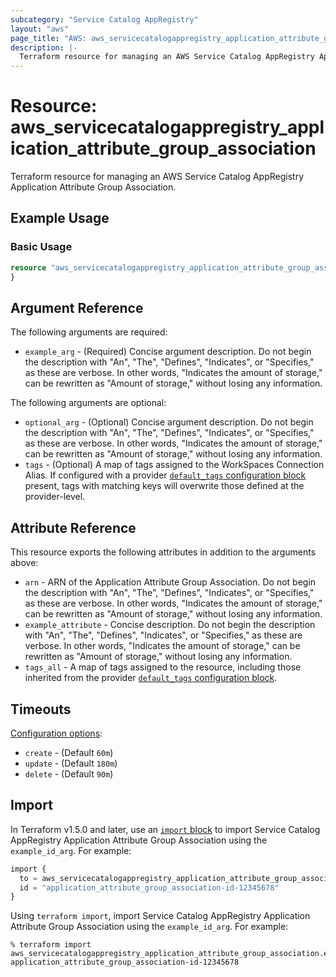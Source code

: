 ```yaml
---
subcategory: "Service Catalog AppRegistry"
layout: "aws"
page_title: "AWS: aws_servicecatalogappregistry_application_attribute_group_association"
description: |-
  Terraform resource for managing an AWS Service Catalog AppRegistry Application Attribute Group Association.
---
```

# Resource: aws_servicecatalogappregistry_application_attribute_group_association

Terraform resource for managing an AWS Service Catalog AppRegistry Application Attribute Group Association.

## Example Usage

### Basic Usage

```terraform
resource "aws_servicecatalogappregistry_application_attribute_group_association" "example" {
}
```

## Argument Reference

The following arguments are required:

* `example_arg` - (Required) Concise argument description. Do not begin the description with "An", "The", "Defines", "Indicates", or "Specifies," as these are verbose. In other words, "Indicates the amount of storage," can be rewritten as "Amount of storage," without losing any information.

The following arguments are optional:

* `optional_arg` - (Optional) Concise argument description. Do not begin the description with "An", "The", "Defines", "Indicates", or "Specifies," as these are verbose. In other words, "Indicates the amount of storage," can be rewritten as "Amount of storage," without losing any information.
* `tags` - (Optional) A map of tags assigned to the WorkSpaces Connection Alias. If configured with a provider [`default_tags` configuration block](https://registry.terraform.io/providers/hashicorp/aws/latest/docs#default_tags-configuration-block) present, tags with matching keys will overwrite those defined at the provider-level.

## Attribute Reference

This resource exports the following attributes in addition to the arguments above:

* `arn` - ARN of the Application Attribute Group Association. Do not begin the description with "An", "The", "Defines", "Indicates", or "Specifies," as these are verbose. In other words, "Indicates the amount of storage," can be rewritten as "Amount of storage," without losing any information.
* `example_attribute` - Concise description. Do not begin the description with "An", "The", "Defines", "Indicates", or "Specifies," as these are verbose. In other words, "Indicates the amount of storage," can be rewritten as "Amount of storage," without losing any information.
* `tags_all` - A map of tags assigned to the resource, including those inherited from the provider [`default_tags` configuration block](https://registry.terraform.io/providers/hashicorp/aws/latest/docs#default_tags-configuration-block).

## Timeouts

[Configuration options](https://developer.hashicorp.com/terraform/language/resources/syntax#operation-timeouts):

* `create` - (Default `60m`)
* `update` - (Default `180m`)
* `delete` - (Default `90m`)

## Import

In Terraform v1.5.0 and later, use an [`import` block](https://developer.hashicorp.com/terraform/language/import) to import Service Catalog AppRegistry Application Attribute Group Association using the `example_id_arg`. For example:

```terraform
import {
  to = aws_servicecatalogappregistry_application_attribute_group_association.example
  id = "application_attribute_group_association-id-12345678"
}
```

Using `terraform import`, import Service Catalog AppRegistry Application Attribute Group Association using the `example_id_arg`. For example:

```console
% terraform import aws_servicecatalogappregistry_application_attribute_group_association.example application_attribute_group_association-id-12345678
```
